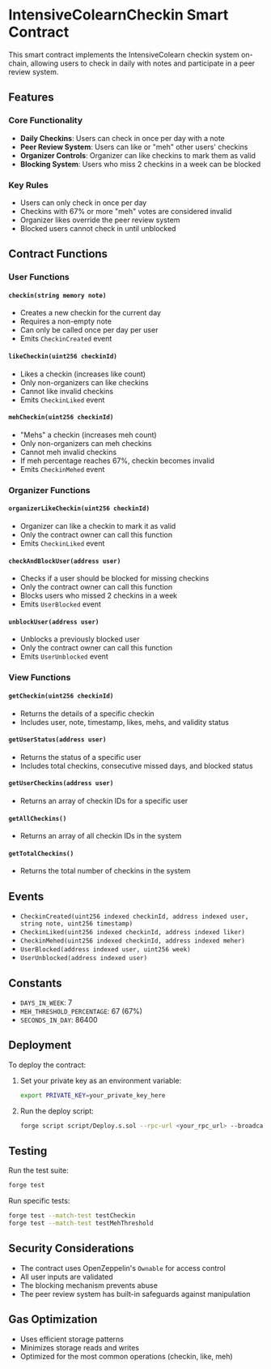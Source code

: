 # IntensiveColearnCheckin Smart Contract

This smart contract implements the IntensiveColearn checkin system on-chain, allowing users to check in daily with notes and participate in a peer review system.

## Features

### Core Functionality

- **Daily Checkins**: Users can check in once per day with a note
- **Peer Review System**: Users can like or "meh" other users' checkins
- **Organizer Controls**: Organizer can like checkins to mark them as valid
- **Blocking System**: Users who miss 2 checkins in a week can be blocked

### Key Rules

- Users can only check in once per day
- Checkins with 67% or more "meh" votes are considered invalid
- Organizer likes override the peer review system
- Blocked users cannot check in until unblocked

## Contract Functions

### User Functions

#### `checkin(string memory note)`

- Creates a new checkin for the current day
- Requires a non-empty note
- Can only be called once per day per user
- Emits `CheckinCreated` event

#### `likeCheckin(uint256 checkinId)`

- Likes a checkin (increases like count)
- Only non-organizers can like checkins
- Cannot like invalid checkins
- Emits `CheckinLiked` event

#### `mehCheckin(uint256 checkinId)`

- "Mehs" a checkin (increases meh count)
- Only non-organizers can meh checkins
- Cannot meh invalid checkins
- If meh percentage reaches 67%, checkin becomes invalid
- Emits `CheckinMehed` event

### Organizer Functions

#### `organizerLikeCheckin(uint256 checkinId)`

- Organizer can like a checkin to mark it as valid
- Only the contract owner can call this function
- Emits `CheckinLiked` event

#### `checkAndBlockUser(address user)`

- Checks if a user should be blocked for missing checkins
- Only the contract owner can call this function
- Blocks users who missed 2 checkins in a week
- Emits `UserBlocked` event

#### `unblockUser(address user)`

- Unblocks a previously blocked user
- Only the contract owner can call this function
- Emits `UserUnblocked` event

### View Functions

#### `getCheckin(uint256 checkinId)`

- Returns the details of a specific checkin
- Includes user, note, timestamp, likes, mehs, and validity status

#### `getUserStatus(address user)`

- Returns the status of a specific user
- Includes total checkins, consecutive missed days, and blocked status

#### `getUserCheckins(address user)`

- Returns an array of checkin IDs for a specific user

#### `getAllCheckins()`

- Returns an array of all checkin IDs in the system

#### `getTotalCheckins()`

- Returns the total number of checkins in the system

## Events

- `CheckinCreated(uint256 indexed checkinId, address indexed user, string note, uint256 timestamp)`
- `CheckinLiked(uint256 indexed checkinId, address indexed liker)`
- `CheckinMehed(uint256 indexed checkinId, address indexed meher)`
- `UserBlocked(address indexed user, uint256 week)`
- `UserUnblocked(address indexed user)`

## Constants

- `DAYS_IN_WEEK`: 7
- `MEH_THRESHOLD_PERCENTAGE`: 67 (67%)
- `SECONDS_IN_DAY`: 86400

## Deployment

To deploy the contract:

1. Set your private key as an environment variable:

   ```bash
   export PRIVATE_KEY=your_private_key_here
   ```

2. Run the deploy script:
   ```bash
   forge script script/Deploy.s.sol --rpc-url <your_rpc_url> --broadcast
   ```

## Testing

Run the test suite:

```bash
forge test
```

Run specific tests:

```bash
forge test --match-test testCheckin
forge test --match-test testMehThreshold
```

## Security Considerations

- The contract uses OpenZeppelin's `Ownable` for access control
- All user inputs are validated
- The blocking mechanism prevents abuse
- The peer review system has built-in safeguards against manipulation

## Gas Optimization

- Uses efficient storage patterns
- Minimizes storage reads and writes
- Optimized for the most common operations (checkin, like, meh)
